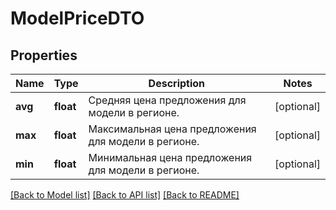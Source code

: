 # ModelPriceDTO

## Properties
Name | Type | Description | Notes
------------ | ------------- | ------------- | -------------
**avg** | **float** | Средняя цена предложения для модели в регионе. | [optional] 
**max** | **float** | Максимальная цена предложения для модели в регионе. | [optional] 
**min** | **float** | Минимальная цена предложения для модели в регионе. | [optional] 

[[Back to Model list]](../README.md#documentation-for-models) [[Back to API list]](../README.md#documentation-for-api-endpoints) [[Back to README]](../README.md)


